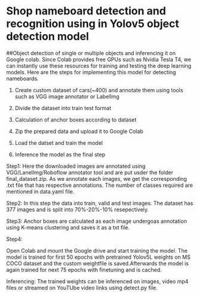 # Shop nameboard detection and recognition using in Yolov5 object detection model

##Object detection of single or multiple objects and inferencing it on Google colab. Since Colab provides free GPUs such as Nvidia Tesla T4, we can instantly use these resources for training and testing the deep learning models. Here are the steps for implementing this model for detecting nameboards.
1. Create custom dataset of cars(~400) and annotate them using tools such as VGG image annotator or LabelImg

2. Divide the dataset into train test format

3. Calculation of anchor boxes according to dataset

4. Zip the prepared data and upload it to Google Colab

5. Load the datset and train the model

6. Inference the model as the final step

Step1:
Here the downloaded images are annotated using VGG/LanelImg/Roboflow annotator tool and are put usder the folder final_dataset.zip. As we annotate each images, we get the corresponding .txt file that has respective annotations. The number of classes required are mentioned in data.yaml file.

Step2:
In this step the data into train, valid and test images. The dataset has 377 images and is split into 70%-20%-10% resepectively.

Step3:
Anchor boxes are calculated as each image undergoas annotation using K-means clustering and saves it as a txt file.

Step4:

Open Colab and mount the Google drive and start training the model. The model is trained for first 50 epochs with pretrained Yolov5L weights on MS COCO dataset and the custom weightfile is saved.Afterwards the model is again trained for next 75 epochs with finetuning and is cached. 

Inferencing: The trained weights can be inferenced on images, video mp4 files or streamed on YouTUbe video links using detect.py file. 

